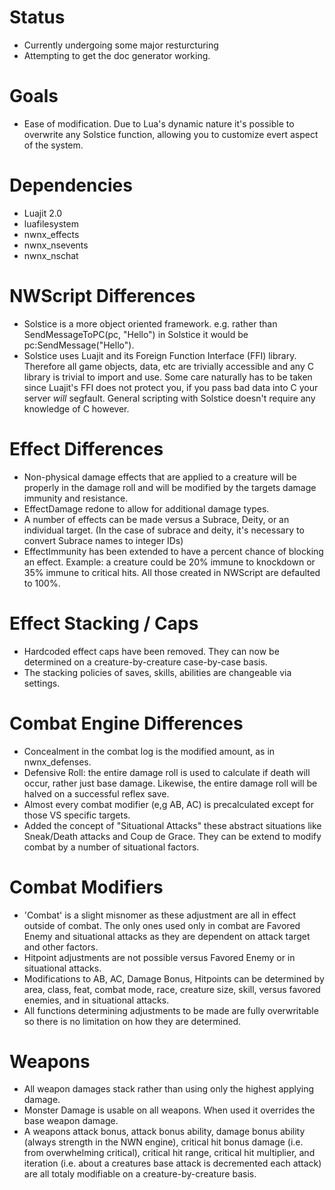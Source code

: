 # Status
* Currently undergoing some major resturcturing
* Attempting to get the doc generator working.

# Goals
* Ease of modification.  Due to Lua's dynamic nature it's possible to
  overwrite any Solstice function, allowing you to customize evert
  aspect of the system.

# Dependencies
* Luajit 2.0 
* luafilesystem
* nwnx_effects
* nwnx_nsevents
* nwnx_nschat

# NWScript Differences
* Solstice is a more object oriented framework.  e.g. rather than
  SendMessageToPC(pc, "Hello") in Solstice it would be
  pc:SendMessage("Hello").
* Solstice uses Luajit and its Foreign Function Interface (FFI) library.
  Therefore all game objects, data, etc are trivially accessible and any C
  library is trivial to import and use.  Some care naturally has to be
  taken since Luajit's FFI does not protect you, if you pass bad data
  into C your server _will_ segfault. General scripting with Solstice
  doesn't require any knowledge of C however.

# Effect Differences
* Non-physical damage effects that are applied to a creature will be
  properly in the damage roll and will be modified by the targets
  damage immunity and resistance.
* EffectDamage redone to allow for additional damage types.
* A number of effects can be made versus a Subrace, Deity, or an
  individual target.  (In the case of subrace and deity, it's
  necessary to convert Subrace names to integer IDs)
* EffectImmunity has been extended to have a percent chance of
  blocking an effect.  Example: a creature could be 20% immune to
  knockdown or 35% immune to critical hits.  All those created in
  NWScript are defaulted to 100%.

# Effect Stacking / Caps
* Hardcoded effect caps have been removed.  They can now be determined on
  a creature-by-creature case-by-case basis.
* The stacking policies of saves, skills, abilities are changeable
  via settings.


# Combat Engine Differences
* Concealment in the combat log is the modified amount, as in nwnx_defenses.
* Defensive Roll: the entire damage roll is used to calculate if death
  will occur, rather just base damage.  Likewise, the entire damage
  roll will be halved on a successful reflex save.
* Almost every combat modifier (e,g AB, AC) is precalculated except
  for those VS specific targets.
* Added the concept of "Situational Attacks" these abstract situations
  like Sneak/Death attacks and Coup de Grace.  They can be extend to
  modify combat by a number of situational factors.
  
# Combat Modifiers
* 'Combat' is a slight misnomer as these adjustment are all in effect
  outside of combat.  The only ones used only in combat are Favored
  Enemy and situational attacks as they are dependent on attack target
  and other factors.
* Hitpoint adjustments are not possible versus Favored Enemy or in
  situational attacks.
* Modifications to AB, AC, Damage Bonus, Hitpoints can be determined
  by area, class, feat, combat mode, race, creature size, skill,
  versus favored enemies, and in situational attacks.
* All functions determining adjustments to be made are fully
  overwritable so there is no limitation on how they are determined.

# Weapons
* All weapon damages stack rather than using only the highest applying damage.
* Monster Damage is usable on all weapons.  When used it overrides the base weapon damage.
* A weapons attack bonus, attack bonus ability, damage bonus ability
  (always strength in the NWN engine), critical hit bonus damage
  (i.e. from overwhelming critical), critical hit range, critical hit
  multiplier, and iteration (i.e. about a creatures base attack is
  decremented each attack) are all totaly modifiable on a
  creature-by-creature basis.


